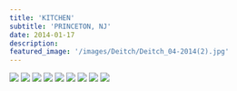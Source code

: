 ```yaml
---
title: 'KITCHEN'
subtitle: 'PRINCETON, NJ'
date: 2014-01-17
description: 
featured_image: '/images/Deitch/Deitch_04-2014(2).jpg'
---
```


<div class="gallery" data-columns="2">
	<img src="/images/Deitch/Deitch_04-2014(2).jpg">
	<img src="/images/Deitch/Deitch_04-2014(3).jpg">
	<img src="/images/Deitch/Deitch_04-2014(4).jpg">
	<img src="/images/Deitch/Deitch_04-2014(5).jpg">
	<img src="/images/Deitch/Deitch_04-2014(6).jpg">
	<img src="/images/Deitch/Deitch_04-2014(7).jpg">
	<img src="/images/Deitch/Deitch_04-2014(8).jpg">
	<img src="/images/Deitch/Deitch_04-2014(10).jpg">
	<img src="/images/Deitch/Deitch_04-2014(11).jpg">
</div>
